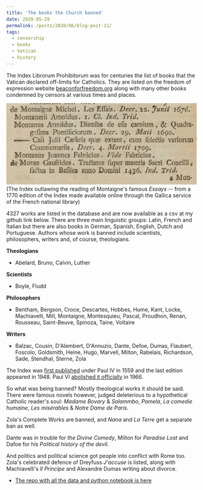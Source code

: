 ```yaml
---
title: 'The books the Church banned'
date: 2020-05-29
permalink: /posts/2020/06/blog-post-11/
tags:
  - censorship
  - books
  - Vatican
  - history
---
```

The Index Librorum Prohibitorum was for centuries the list of books that the Vatican declared off-limits for Catholics. They are listed on the freedom of expression website [beaconforfreedom.org](http://www.beaconforfreedom.org) along with many other books condemned by censors at various times and places.

![Montaigne outlawed in the Index](/images/montaigne.png)
(The Index outlawing the reading of Montaigne's famous *Essays* -- from a 1770 edition of the Index made available online through the Gallica service of the French national library)

4327 works are listed in the database and are now available as a csv at my github link below. There are three main linguistic groups: Latin, French and Italian but there are also books in German, Spanish, English, Dutch and Portuguese. Authors whose work is banned include scientists, philosophers, writers and, of course, theologians.

**Theologians**
- Abelard, Bruno, Calvin, Luther

**Scientists**
- Boyle, Fludd

**Philosophers**
- Bentham, Bergson, Croce, Descartes, Hobbes, Hume, Kant, Locke, Machiavelli, Mill, Montaigne, Montesquieu, Pascal, Proudhon, Renan, Rousseau, Saint-Beuve, Spinoza, Taine, Voltaire

**Writers**
- Balzac, Cousin, D'Alembert, D'Annuzio, Dante, Defoe, Dumas, Flaubert, Foscolo, Goldsmith, Heine, Hugo, Marvell, Milton, Rabelais, Richardson, Sade, Stendhal, Sterne, Zola

The Index was [first published](https://www.newadvent.org/cathen/07721a.htm) under Paul IV in 1559 and the last edition appeared in 1948. Paul VI [abolished it officially](https://www.britannica.com/topic/Index-Librorum-Prohibitorum) in 1966.

So what was being banned? Mostly theological works it should be said. There were famous novels however, judged deleterious to a hypothetical Catholic reader's soul: *Madame Bovary* & *Salammbo*, *Pamela*, *La comedie humaine*, *Les misérables* & *Notre Dame de Paris*.

Zola's Complete Works are banned, and *Nana* and *La Terre* get a separate ban as well.

Dante was in trouble for *the Divine Comedy*, Milton for *Paradise Lost* and Dafoe for his *Political history of the devil*.

And politics and political science got people into conflict with Rome too. Zola's celebrated defence of Dreyfuss *J'accuse* is listed, along with Machiavelli's *Il Principe* and Alexandre Dumas writing about divorce.

* [The repo with all the data and python notebook is here](https://github.com/aodhanlutetiae/index)
